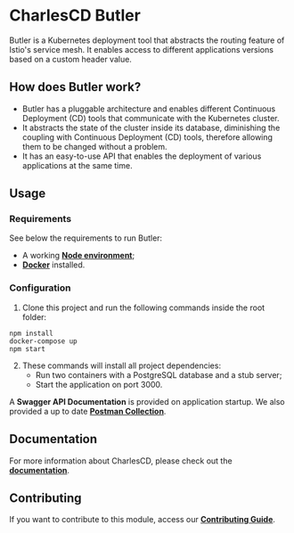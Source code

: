 # **CharlesCD Butler**

Butler is a Kubernetes deployment tool that abstracts the routing feature of Istio's service mesh. It enables access to different applications versions based on a custom header value.

## **How does Butler work?** 

* Butler has a pluggable architecture and enables different Continuous Deployment (CD) tools that communicate with the Kubernetes cluster.
* It abstracts the state of the cluster inside its database, diminishing the coupling with Continuous Deployment (CD) tools, therefore allowing them to be changed without a problem.
* It has an easy-to-use API that enables the deployment of various applications at the same time.

## **Usage**

### **Requirements**
See below the requirements to run Butler: 
- A working [**Node environment**](https://nodejs.org/en/);
- [**Docker**](https://docs.docker.com/get-docker/) installed.


### **Configuration**

1. Clone this project and run the following commands inside the root folder:

```
npm install
docker-compose up
npm start
```

2. These commands will install all project dependencies:
    - Run two containers with a PostgreSQL database and a stub server;
    - Start the application on port 3000.

A **Swagger API Documentation** is provided on application startup. We also provided a up to date [**Postman Collection**](https://www.postman.com/).

## **Documentation**

For more information about CharlesCD, please check out the [**documentation**](https://docs.charlescd.io/).

## **Contributing**

If you want to contribute to this module, access our [**Contributing Guide**](https://github.com/ZupIT/charlescd/blob/main/CONTRIBUTING.md).

[Charles Documentation]: https://docs.charlescd.io/
[Node environment]: https://nodejs.org/en/
[Docker]: https://docs.docker.com/get-docker/
[Swagger API Documentation]: http://localhost:3000/api/swagger
[Postman Collection]: src/resources/postman/Charles_Butler.postman_collection.json
[Contributing Guide]: https://github.com/ZupIT/charlescd/blob/master/CONTRIBUTING.md

